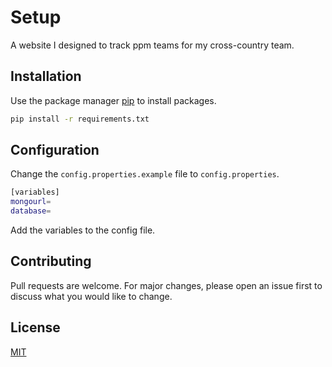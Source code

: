 # Setup

A website I designed to track ppm teams for my cross-country team.

## Installation

Use the package manager [pip](https://pip.pypa.io/en/stable/) to install packages.

```bash
pip install -r requirements.txt
```

## Configuration

Change the ```config.properties.example``` file to ```config.properties```.

```bash
[variables]
mongourl=
database=
```
Add the variables to the config file.

## Contributing

Pull requests are welcome. For major changes, please open an issue first
to discuss what you would like to change.

## License

[MIT](https://choosealicense.com/licenses/mit/)
